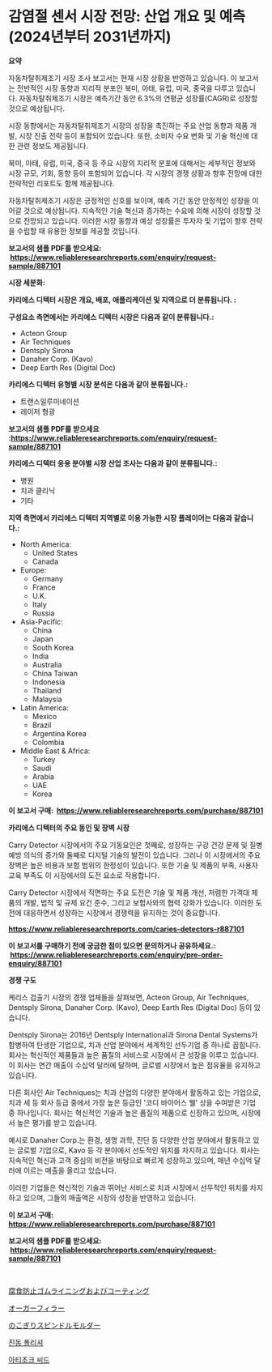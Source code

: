 <p><h1>감염절 센서 시장 전망: 산업 개요 및 예측 (2024년부터 2031년까지)</h1></p><p><strong>요약</strong></p>
<p><p>자동차탈취제조기 시장 조사 보고서는 현재 시장 상황을 반영하고 있습니다. 이 보고서는 전반적인 시장 동향과 지리적 분포인 북미, 아태, 유럽, 미국, 중국을 다루고 있습니다. 자동차탈취제조기 시장은 예측기간 동안 6.3%의 연평균 성장률(CAGR)로 성장할 것으로 예상됩니다.</p><p>시장 동향에서는 자동차탈취제조기 시장의 성장을 촉진하는 주요 산업 동향과 제품 개발, 시장 진출 전략 등이 포함되어 있습니다. 또한, 소비자 수요 변화 및 기술 혁신에 대한 관련 정보도 제공됩니다.</p><p>북미, 아태, 유럽, 미국, 중국 등 주요 시장의 지리적 분포에 대해서는 세부적인 정보와 시장 규모, 기회, 동향 등이 포함되어 있습니다. 각 시장의 경쟁 상황과 향후 전망에 대한 전략적인 리포트도 함께 제공됩니다.</p><p>자동차탈취제조기 시장은 긍정적인 신호를 보이며, 예측 기간 동안 안정적인 성장을 이어갈 것으로 예상됩니다. 지속적인 기술 혁신과 증가하는 수요에 의해 시장이 성장할 것으로 전망되고 있습니다. 이러한 시장 동향과 예상 성장률은 투자자 및 기업이 향후 전략을 수립할 때 유용한 정보를 제공할 것입니다.</p></p>
<p><strong>보고서의 샘플 PDF를 받으세요: &nbsp;<a href="https://www.reliableresearchreports.com/enquiry/request-sample/887101">https://www.reliableresearchreports.com/enquiry/request-sample/887101</a></strong></p>
<p><strong>시장 세분화:</strong></p>
<p><strong> 카리에스 디텍터 시장은 개요, 배포, 애플리케이션 및 지역으로 더 분류됩니다. :</strong></p>
<p><strong>구성요소 측면에서는 카리에스 디텍터 시장은 다음과 같이 분류됩니다.:</strong></p>
<p><ul><li>Acteon Group</li><li>Air Techniques</li><li>Dentsply Sirona</li><li>Danaher Corp. (Kavo)</li><li>Deep Earth Res (Digital Doc)</li></ul></p>
<p><strong> 카리에스 디텍터 유형별 시장 분석은 다음과 같이 분류됩니다.:</strong></p>
<p><ul><li>트랜스일루미네이션</li><li>레이저 형광</li></ul></p>
<p><strong>보고서의 샘플 PDF를 받으세요 :<a href="https://www.reliableresearchreports.com/enquiry/request-sample/887101">https://www.reliableresearchreports.com/enquiry/request-sample/887101</a></strong></p>
<p><strong> 카리에스 디텍터 응용 분야별 시장 산업 조사는 다음과 같이 분류됩니다.:</strong></p>
<p><ul><li>병원</li><li>치과 클리닉</li><li>기타</li></ul></p>
<p><strong>지역 측면에서 카리에스 디텍터 지역별로 이용 가능한 시장 플레이어는 다음과 같습니다.:</strong></p>
<p><ul>
    <li>
        North America:
        <ul>
            <li>United States</li>
            <li>Canada</li>
        </ul>
    </li>
    <li>
        Europe:
        <ul>
            <li>Germany</li>
            <li>France</li>
            <li>U.K.</li>
            <li>Italy</li>
            <li>Russia</li>
        </ul>
    </li>
    <li>
        Asia-Pacific:
        <ul>
            <li>China</li>
            <li>Japan</li>
            <li>South Korea</li>
            <li>India</li>
            <li>Australia</li>
            <li>China Taiwan</li>
            <li>Indonesia</li>
            <li>Thailand</li>
            <li>Malaysia</li>
        </ul>
    </li>
    <li>
        Latin America:
        <ul>
            <li>Mexico</li>
            <li>Brazil</li>
            <li>Argentina Korea</li>
            <li>Colombia</li>
        </ul>
    </li>
    <li>
        Middle East & Africa:
        <ul>
            <li>Turkey</li>
            <li>Saudi</li>
            <li>Arabia</li>
            <li>UAE</li>
            <li>Korea</li>
        </ul>
    </li>
    </ul></p>
<p><strong>이 보고서 구매: &nbsp;<a href="https://www.reliableresearchreports.com/purchase/887101">https://www.reliableresearchreports.com/purchase/887101</a></strong></p>
<p><strong>카리에스 디텍터의 주요 동인 및 장벽 시장</strong></p>
<p><p>Carry Detector 시장에서의 주요 기동요인은 첫째로, 성장하는 구강 건강 문제 및 질병 예방 의식의 증가와 둘째로 디지털 기술의 발전이 있습니다. 그러나 이 시장에서의 주요 장벽은 높은 비용과 보험 범위의 한정성이 있습니다. 또한 기술 및 제품의 부족, 사용자 교육 부족도 이 시장에서의 도전 요소로 작용합니다.</p><p>Carry Detector 시장에서 직면하는 주요 도전은 기술 및 제품 개선, 저렴한 가격대 제품의 개발, 법적 및 규제 요건 준수, 그리고 보험사와의 협력 강화가 있습니다. 이러한 도전에 대응하면서 성장하는 시장에서 경쟁력을 유지하는 것이 중요합니다.</p></p>
<p><strong><a href="https://www.reliableresearchreports.com/caries-detectors-r887101">https://www.reliableresearchreports.com/caries-detectors-r887101</a></strong></p>
<p><strong>이 보고서를 구매하기 전에 궁금한 점이 있으면 문의하거나 공유하세요.: &nbsp;<a href="https://www.reliableresearchreports.com/enquiry/pre-order-enquiry/887101">https://www.reliableresearchreports.com/enquiry/pre-order-enquiry/887101</a></strong></p>
<p><strong>경쟁 구도</strong></p>
<p><p>케리스 검출기 시장의 경쟁 업체들을 살펴보면, Acteon Group, Air Techniques, Dentsply Sirona, Danaher Corp. (Kavo), Deep Earth Res (Digital Doc) 등이 있습니다.</p><p>Dentsply Sirona는 2016년 Dentsply International과 Sirona Dental Systems가 합병하여 탄생한 기업으로, 치과 산업 분야에서 세계적인 선두기업 중 하나로 꼽힙니다. 회사는 혁신적인 제품들과 높은 품질의 서비스로 시장에서 큰 성장을 이루고 있습니다. 이 회사는 연간 매출이 수십억 달러에 달하며, 글로벌 시장에서 높은 점유율을 유지하고 있습니다.</p><p>다른 회사인 Air Techniques는 치과 산업의 다양한 분야에서 활동하고 있는 기업으로, 치과 세 등 회사 등급 중에서 가장 높은 등급인 '코디 바이어스 웰' 상을 수여받은 기업 중 하나입니다. 회사는 혁신적인 기술과 높은 품질의 제품으로 신장하고 있으며, 시장에서 높은 평가를 받고 있습니다.</p><p>예시로 Danaher Corp.는 환경, 생명 과학, 진단 등 다양한 산업 분야에서 활동하고 있는 글로벌 기업으로, Kavo 등 각 분야에서 선도적인 위치를 차지하고 있습니다. 회사는 지속적인 혁신과 고객 중심의 비전을 바탕으로 빠르게 성장하고 있으며, 매년 수십억 달러에 이르는 매출을 올리고 있습니다.</p><p>이러한 기업들은 혁신적인 기술과 뛰어난 서비스로 치과 시장에서 선두적인 위치를 차지하고 있으며, 그들의 매출액은 시장의 성장을 반영하고 있습니다.</p></p>
<p><strong>이 보고서 구매: &nbsp; <a href="https://www.reliableresearchreports.com/purchase/887101">https://www.reliableresearchreports.com/purchase/887101</a></strong></p>
<p><strong>보고서의 샘플 PDF를 받으세요: &nbsp;<a href="https://www.reliableresearchreports.com/enquiry/request-sample/887101">https://www.reliableresearchreports.com/enquiry/request-sample/887101</a></strong><strong></strong></p>
<p>&nbsp;</p>
<p><p><a href="https://medium.com/@raymanta28/%E8%85%90%E9%A3%9F%E9%98%B2%E6%AD%A2%E6%A9%A1%E3%82%B4%E3%83%A0%E3%83%A9%E3%82%A4%E3%83%8B%E3%83%B3%E3%82%B0%E3%81%A8%E3%82%B3%E3%83%BC%E3%83%86%E3%82%A3%E3%83%B3%E3%82%B0%E5%B8%82%E5%A0%B4-%E7%A8%AE%E9%A1%9E-%E7%94%A8%E9%80%94-%E5%9C%B0%E7%90%86%E5%88%A5%E3%81%AE%E5%8C%85%E6%8B%AC%E7%9A%84%E8%A9%95%E4%BE%A1-1836978e26f6">腐食防止ゴムライニングおよびコーティング</a></p><p><a href="https://github.com/SarahFahey88/Market-Research-Report-List-1/blob/main/905242421691.md">オーガーフィラー</a></p><p><a href="https://medium.com/@anabelavenport7854/%E9%8B%B8%E3%82%B9%E3%83%94%E3%83%B3%E3%83%89%E3%83%AB%E3%83%A2%E3%83%AB%E3%83%80%E3%83%BC%E5%B8%82%E5%A0%B4-%E5%B8%82%E5%A0%B4cagr-%E5%B8%82%E5%A0%B4%E3%83%88%E3%83%AC%E3%83%B3%E3%83%89-%E3%81%8A%E3%82%88%E3%81%B3%E6%88%90%E9%95%B7%E6%88%A6%E7%95%A5%E3%81%AB%E9%96%A2%E3%81%99%E3%82%8B%E6%83%85%E5%A0%B1-803d4c3cb315">のこぎりスピンドルモルダー</a></p><p><a href="https://medium.com/@maksymilianbaran1901/%EC%A7%84%EB%8F%99-%EA%B4%91%ED%83%9D%EA%B8%B0-%EC%8B%9C%EC%9E%A5-%EC%9C%A0%ED%98%95-%EC%9D%91%EC%9A%A9-%EB%B0%8F-%EC%A7%80%EB%A6%AC%EC%97%90-%EB%8C%80%ED%95%9C-%ED%8F%AC%EA%B4%84%EC%A0%81%EC%9D%B8-%ED%8F%89%EA%B0%80-addca09ccd92">진동 폴리셔</a></p><p><a href="https://medium.com/@juliastanley2022/%EC%95%84%ED%8B%B0%EC%B4%88%ED%81%AC-%EC%A2%85%EC%9E%90-%EC%8B%9C%EC%9E%A5-%EC%9D%B8%EC%82%AC%EC%9D%B4%ED%8A%B8-%EC%8B%9C%EC%9E%A5-%EB%8F%99%ED%96%A5-%EC%84%B1%EC%9E%A5-2024%EB%85%84%EB%B6%80%ED%84%B0-2031%EB%85%84%EA%B9%8C%EC%A7%80-%EC%98%88%EC%B8%A1%EB%90%9C-%EA%B2%83-4b2616cfe3e3">아티초크 씨드</a></p></p>